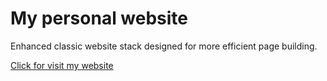 # My personal website
Enhanced classic website stack designed for more efficient page building.

[Click for visit my website](https://wilamowski.net)